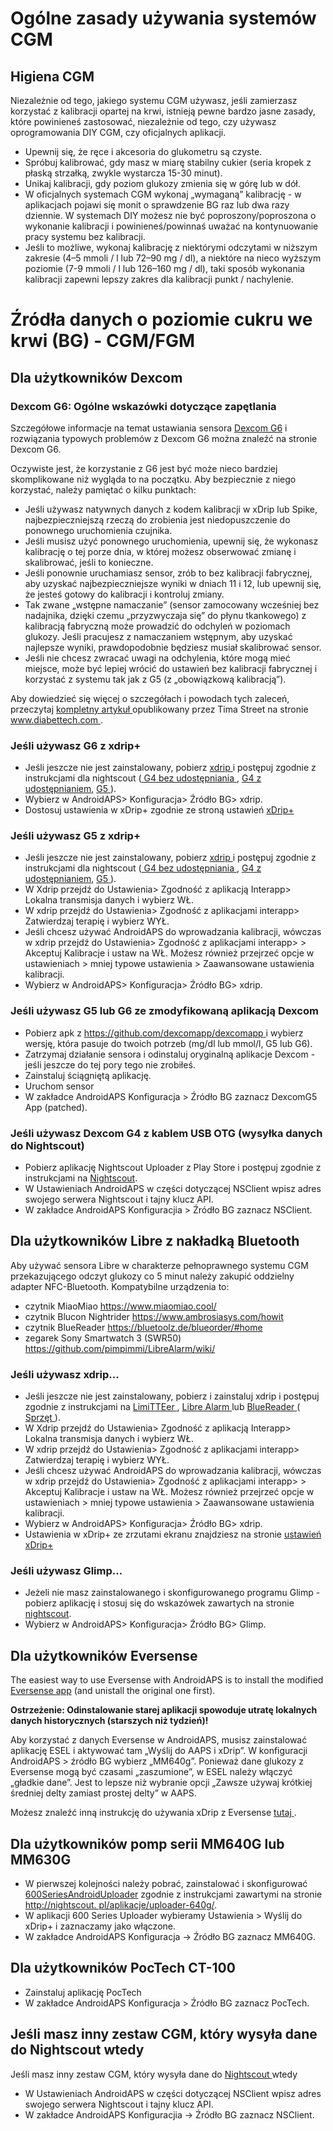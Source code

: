 # Ogólne zasady używania systemów CGM

## Higiena CGM

Niezależnie od tego, jakiego systemu CGM używasz, jeśli zamierzasz korzystać z kalibracji opartej na krwi, istnieją pewne bardzo jasne zasady, które powinieneś zastosować, niezależnie od tego, czy używasz oprogramowania DIY CGM, czy oficjalnych aplikacji.

* Upewnij się, że ręce i akcesoria do glukometru są czyste.
* Spróbuj kalibrować, gdy masz w miarę stabilny cukier (seria kropek z płaską strzałką, zwykle wystarcza 15-30 minut).
* Unikaj kalibracji, gdy poziom glukozy zmienia się w górę lub w dół. 
* W oficjalnych systemach CGM wykonaj „wymaganą” kalibrację - w aplikacjach pojawi się monit o sprawdzenie BG raz lub dwa razy dziennie. W systemach DIY możesz nie być poproszony/poproszona o wykonanie kalibracji i powinieneś/powinnaś uważać na kontynuowanie pracy systemu bez kalibracji.
* Jeśli to możliwe, wykonaj kalibrację z niektórymi odczytami w niższym zakresie (4–5 mmoli / l lub 72–90 mg / dl), a niektóre na nieco wyższym poziomie (7-9 mmoli / l lub 126–160 mg / dl), taki sposób wykonania kalibracji zapewni lepszy zakres dla kalibracji punkt / nachylenie.

# Źródła danych o poziomie cukru we krwi (BG) - CGM/FGM

## Dla użytkowników Dexcom

### Dexcom G6: Ogólne wskazówki dotyczące zapętlania

Szczegółowe informacje na temat ustawiania sensora [Dexcom G6](../Configuration/Dexcom.md) i rozwiązania typowych problemów z Dexcom G6 można znaleźć na stronie Dexcom G6.

Oczywiste jest, że korzystanie z G6 jest być może nieco bardziej skomplikowane niż wygląda to na początku. Aby bezpiecznie z niego korzystać, należy pamiętać o kilku punktach:

* Jeśli używasz natywnych danych z kodem kalibracji w xDrip lub Spike, najbezpieczniejszą rzeczą do zrobienia jest niedopuszczenie do ponownego uruchomienia czujnika.
* Jeśli musisz użyć ponownego uruchomienia, upewnij się, że wykonasz kalibrację o tej porze dnia, w której możesz obserwować zmianę i skalibrować, jeśli to konieczne. 
* Jeśli ponownie uruchamiasz sensor, zrób to bez kalibracji fabrycznej, aby uzyskać najbezpieczniejsze wyniki w dniach 11 i 12, lub upewnij się, że jesteś gotowy do kalibracji i kontroluj zmiany.
* Tak zwane „wstępne namaczanie” (sensor zamocowany wcześniej bez nadajnika, dzięki czemu „przyzwyczaja się” do płynu tkankowego) z kalibracją fabryczną może prowadzić do odchyleń w poziomach glukozy. Jeśli pracujesz z namaczaniem wstępnym, aby uzyskać najlepsze wyniki, prawdopodobnie będziesz musiał skalibrować sensor.
* Jeśli nie chcesz zwracać uwagi na odchylenia, które mogą mieć miejsce, może być lepiej wrócić do ustawień bez kalibracji fabrycznej i korzystać z systemu tak jak z G5 (z „obowiązkową kalibracją”).

Aby dowiedzieć się więcej o szczegółach i powodach tych zaleceń, przeczytaj [ kompletny artykuł ](http://www.diabettech.com/artificial-pancreas/diy-looping-and-cgm/) opublikowany przez Tima Street na stronie [ www.diabettech.com ](http://www.diabettech.com).

### Jeśli używasz G6 z xdrip+

* Jeśli jeszcze nie jest zainstalowany, pobierz [ xdrip ](https://github.com/NightscoutFoundation/xDrip) i postępuj zgodnie z instrukcjami dla nightscout ([ G4 bez udostępniania ](http://www.nightscout.info/wiki/welcome/nightscout-with-xdrip-wireless-bridge), [ G4 z udostępnianiem](http://www.nightscout.info/wiki/welcome/nightscout-with-xdrip-and-dexcom-share-wireless), [ G5 ](http://www.nightscout.info/wiki/welcome/nightscout-with-xdrip-and-dexcom-share-wireless/xdrip-with-g5-support) ).
* Wybierz w AndroidAPS> Konfiguracja> Źródło BG> xdrip.
* Dostosuj ustawienia w xDrip+ zgodnie ze stroną ustawień [ xDrip+ ](../Configuration/xdrip.md)

### Jeśli używasz G5 z xdrip+

* Jeśli jeszcze nie jest zainstalowany, pobierz [ xdrip ](https://github.com/NightscoutFoundation/xDrip) i postępuj zgodnie z instrukcjami dla nightscout ([ G4 bez udostępniania ](http://www.nightscout.info/wiki/welcome/nightscout-with-xdrip-wireless-bridge), [ G4 z udostępnianiem](http://www.nightscout.info/wiki/welcome/nightscout-with-xdrip-and-dexcom-share-wireless), [ G5 ](http://www.nightscout.info/wiki/welcome/nightscout-with-xdrip-and-dexcom-share-wireless/xdrip-with-g5-support) ).
* W Xdrip przejdź do Ustawienia> Zgodność z aplikacją Interapp> Lokalna transmisja danych i wybierz WŁ.
* W xdrip przejdź do Ustawienia> Zgodność z aplikacjami interapp> Zatwierdzaj terapię i wybierz WYŁ.
* Jeśli chcesz używać AndroidAPS do wprowadzania kalibracji, wówczas w xdrip przejdź do Ustawienia> Zgodność z aplikacjami interapp> > Akceptuj Kalibracje i ustaw na WŁ. Możesz również przejrzeć opcje w ustawieniach > mniej typowe ustawienia > Zaawansowane ustawienia kalibracji.
* Wybierz w AndroidAPS> Konfiguracja> Źródło BG> xdrip.

### Jeśli używasz G5 lub G6 ze zmodyfikowaną aplikacją Dexcom  


* Pobierz apk z [ https://github.com/dexcomapp/dexcomapp ](https://github.com/dexcomapp/dexcomapp) i wybierz wersję, która pasuje do twoich potrzeb (mg/dl lub mmol/l, G5 lub G6).
* Zatrzymaj działanie sensora i odinstaluj oryginalną aplikacje Dexcom - jeśli jeszcze do tej pory tego nie zrobiłeś.
* Zainstaluj ściągniętą aplikację.
* Uruchom sensor
* W zakładce AndroidAPS Konfiguracja > Źródło BG zaznacz DexcomG5 App (patched).

### Jeśli używasz Dexcom G4 z kablem USB OTG (wysyłka danych do Nightscout)  


* Pobierz aplikację Nightscout Uploader z Play Store i postępuj zgodnie z instrukcjami na [Nightscout](http://www.nightscout.info/wiki/welcome/basic-requirements).
* W Ustawieniach AndroidAPS w części dotyczącej NSClient wpisz adres swojego serwera Nightscout i tajny klucz API.
* W zakładce AndroidAPS Konfiguracjia > Źródło BG zaznacz NSClient.

## Dla użytkowników Libre z nakładką Bluetooth  


Aby używać sensora Libre w charakterze pełnoprawnego systemu CGM przekazującego odczyt glukozy co 5 minut należy zakupić oddzielny adapter NFC-Bluetooth. Kompatybilne urządzenia to:

* czytnik MiaoMiao <https://www.miaomiao.cool/>
* czytnik Blucon Nightrider <https://www.ambrosiasys.com/howit>
* czytnik BlueReader <https://bluetoolz.de/blueorder/#home>
* zegarek Sony Smartwatch 3 (SWR50) <https://github.com/pimpimmi/LibreAlarm/wiki/>

### Jeśli używasz xdrip...  


* Jeśli jeszcze nie jest zainstalowany, pobierz i zainstaluj xdrip i postępuj zgodnie z instrukcjami na [ LimiTTEer ](https://github.com/JoernL/LimiTTer), [ Libre Alarm ](https://github.com/pimpimmi/LibreAlarm/wiki) lub [ BlueReader ](https://unendlichkeit.net/wordpress/?p=680&lang=en) ([ Sprzęt ](https://bluetoolz.de/wordpress/)).
* W Xdrip przejdź do Ustawienia> Zgodność z aplikacją Interapp> Lokalna transmisja danych i wybierz WŁ.
* W xdrip przejdź do Ustawienia> Zgodność z aplikacjami interapp> Zatwierdzaj terapię i wybierz WYŁ.
* Jeśli chcesz używać AndroidAPS do wprowadzania kalibracji, wówczas w xdrip przejdź do Ustawienia> Zgodność z aplikacjami interapp> > Akceptuj Kalibracje i ustaw na WŁ. Możesz również przejrzeć opcje w ustawieniach > mniej typowe ustawienia > Zaawansowane ustawienia kalibracji.
* Wybierz w AndroidAPS> Konfiguracja> Źródło BG> xdrip.
* Ustawienia w xDrip+ ze zrzutami ekranu znajdziesz na stronie [ ustawień xDrip+ ](../Configuration/xdrip.md)

### Jeśli używasz Glimp...  


* Jeżeli nie masz zainstalowanego i skonfigurowanego programu Glimp - pobierz aplikację i stosuj się do wskazówek zawartych na stronie [nightscout](http://www.nightscout.info/wiki/welcome/nightscout-for-libre).
* Wybierz w AndroidAPS> Konfiguracja> Źródło BG> Glimp.

## Dla użytkowników Eversense  


The easiest way to use Eversense with AndroidAPS is to install the modified [Eversense app](https://github.com/BernhardRo/Esel/blob/master/apk/eversense_cgm_v1.0.409_com.senseonics.gen12androidapp-patched.apk) (and unistall the original one first).

**Ostrzeżenie: Odinstalowanie starej aplikacji spowoduje utratę lokalnych danych historycznych (starszych niż tydzień)!**

Aby korzystać z danych Eversense w AndroidAPS, musisz zainstalować aplikację ESEL i aktywować tam „Wyślij do AAPS i xDrip”. W konfiguracji AndroidAPS > źródło BG wybierz „MM640g”. Ponieważ dane glukozy z Eversense mogą być czasami „zaszumione”, w ESEL należy włączyć „gładkie dane”. Jest to lepsze niż wybranie opcji „Zawsze używaj krótkiej średniej delty zamiast prostej delty” w AAPS.

Możesz znaleźć inną instrukcję do używania xDrip z Eversense [ tutaj ](https://github.com/BernhardRo/Esel/tree/master/apk).

## Dla użytkowników pomp serii MM640G lub MM630G  


* W pierwszej kolejności należy pobrać, zainstalować i skonfigurować [600SeriesAndroidUploader](http://pazaan.github.io/600SeriesAndroidUploader/) zgodnie z instrukcjami zawartymi na stronie [http://nightscout. pl/aplikacje/uploader-640g/](http://www.nightscout.info/wiki/welcome/nightscout-and-medtronic-640g).
* W aplikacji 600 Series Uploader wybieramy Ustawienia > Wyślij do xDrip+ i zaznaczamy jako włączone.
* W zakładce AndroidAPS Konfiguracja -> Źródło BG zaznacz MM640G.

## Dla użytkowników PocTech CT-100  


* Zainstaluj aplikację PocTech
* W zakładce AndroidAPS Konfiguracja > Źródło BG zaznacz PocTech.

## Jeśli masz inny zestaw CGM, który wysyła dane do Nightscout wtedy  


Jeśli masz inny zestaw CGM, który wysyła dane do [ Nightscout ](http://www.nightscout.info) wtedy  


* W Ustawieniach AndroidAPS w części dotyczącej NSClient wpisz adres swojego serwera Nightscout i tajny klucz API.
* W zakładce AndroidAPS Konfiguracjia -> Źródło BG zaznacz NSClient.